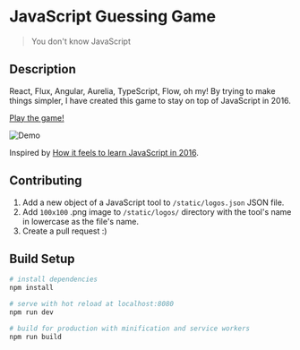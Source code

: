 # JavaScript Guessing Game

> You don't know JavaScript

## Description

React, Flux, Angular, Aurelia, TypeScript, Flow, oh my! By trying to make things simpler, I have created this game to stay on top of JavaScript in 2016.

[Play the game!](https://javascript-game.firebaseapp.com/)

![Demo](https://github.com/samiheikki/javascript-guessing-game/blob/master/static/og_image.png?raw=true)

Inspired by [How it feels to learn JavaScript in 2016](https://hackernoon.com/how-it-feels-to-learn-javascript-in-2016-d3a717dd577f#.6m8kr3ema).

## Contributing

  1. Add a new object of a JavaScript tool to `/static/logos.json` JSON file.
  2. Add `100x100` .png image to `/static/logos/` directory with the tool's name in lowercase as the file's name.
  3. Create a pull request :)

## Build Setup

``` bash
# install dependencies
npm install

# serve with hot reload at localhost:8080
npm run dev

# build for production with minification and service workers
npm run build
```
